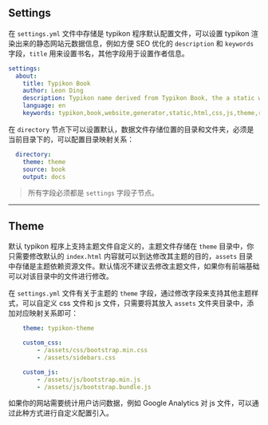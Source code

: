 ## Settings

在 `settings.yml` 文件中存储是 typikon 程序默认配置文件，可以设置 typikon 渲染出来的静态网站元数据信息，例如方便 SEO 优化的 `description` 和 `keywords` 字段，`title` 用来设置书名，其他字段用于设置作者信息。

```yaml
settings:
  about:
    title: Typikon Book
    author: Leon Ding
    description: Typikon name derived from Typikon Book, the a static website rendering tool similar to mdbook and hugo, but it focuses only on rendering markdown into an online book, and is easier to use than the other tools.
    language: en
    keywords: typikon,book,website,generator,static,html,css,js,theme,rust
```

在 `directory` 节点下可以设置默认，数据文件存储位置的目录和文件夹，必须是当前目录下的，可以配置目录映射关系：

```yaml
  directory:
    theme: theme
    source: book
    output: docs
```


> 所有字段必须都是 `settings` 字段子节点。 

---

## Theme

默认 typikon 程序上支持主题文件自定义的，主题文件存储在 `theme` 目录中，你只需要修改默认的 `index.html` 内容就可以到达修改其主题的目的，`assets` 目录中存储是主题依赖资源文件。默认情况不建议去修改主题文件，如果你有前端基础可以对该目录中的文件进行修改。

在 `settings.yml` 文件有关于主题的 `theme` 字段，通过修改字段来支持其他主题样式，可以自定义 css 文件和 js 文件，只需要将其放入 `assets` 文件夹目录中，添加对应映射关系即可：

```yaml
    theme: typikon-theme

    custom_css:
        - /assets/css/bootstrap.min.css
        - /assets/sidebars.css

    custom_js:
        - /assets/js/bootstrap.min.js
        - /assets/js/bootstrap.bundle.js
```

如果你的网站需要统计用户访问数据，例如 Google Analytics 对 js 文件，可以通过此种方式进行自定义配置引入。